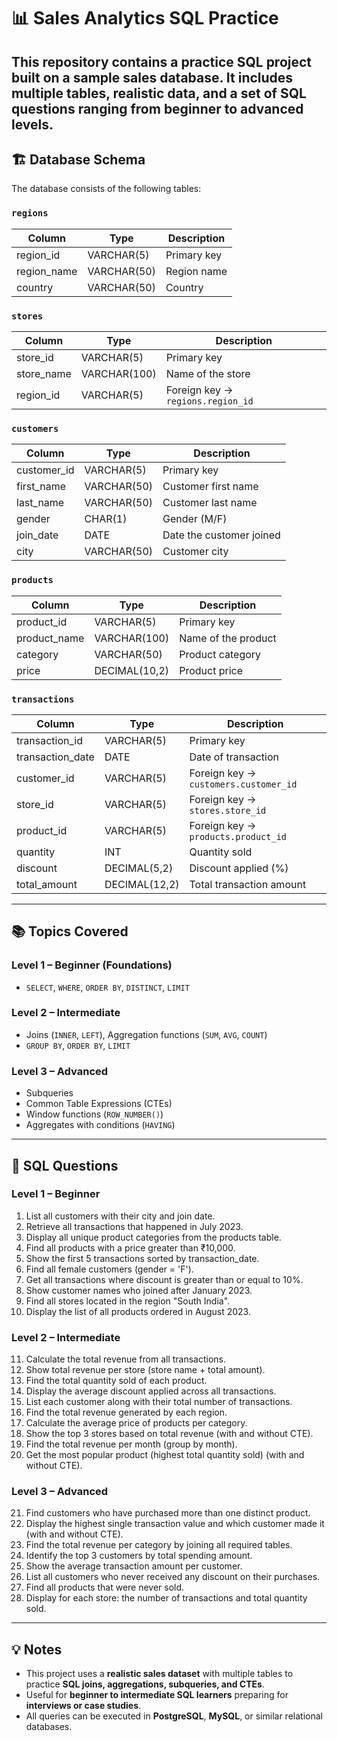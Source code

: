 # 📊 Sales Analytics SQL Practice

This repository contains a **practice SQL project** built on a sample sales database. It includes multiple tables, realistic data, and a set of SQL questions ranging from **beginner to advanced levels**.  
--

## 🏗️ Database Schema

The database consists of the following tables:

### `regions`
| Column       | Type        | Description                       |
|--------------|------------|-----------------------------------|
| region_id    | VARCHAR(5) | Primary key                       |
| region_name  | VARCHAR(50)| Region name                       |
| country      | VARCHAR(50)| Country                            |

### `stores`
| Column       | Type        | Description                       |
|--------------|------------|-----------------------------------|
| store_id     | VARCHAR(5) | Primary key                       |
| store_name   | VARCHAR(100)| Name of the store                 |
| region_id    | VARCHAR(5) | Foreign key → `regions.region_id` |

### `customers`
| Column       | Type        | Description                       |
|--------------|------------|-----------------------------------|
| customer_id  | VARCHAR(5) | Primary key                       |
| first_name   | VARCHAR(50)| Customer first name               |
| last_name    | VARCHAR(50)| Customer last name                |
| gender       | CHAR(1)    | Gender (M/F)                      |
| join_date    | DATE       | Date the customer joined          |
| city         | VARCHAR(50)| Customer city                     |

### `products`
| Column       | Type        | Description                       |
|--------------|------------|-----------------------------------|
| product_id   | VARCHAR(5) | Primary key                       |
| product_name | VARCHAR(100)| Name of the product               |
| category     | VARCHAR(50)| Product category                  |
| price        | DECIMAL(10,2)| Product price                     |

### `transactions`
| Column         | Type         | Description                         |
|----------------|-------------|-------------------------------------|
| transaction_id | VARCHAR(5)  | Primary key                         |
| transaction_date| DATE       | Date of transaction                  |
| customer_id    | VARCHAR(5)  | Foreign key → `customers.customer_id` |
| store_id       | VARCHAR(5)  | Foreign key → `stores.store_id`    |
| product_id     | VARCHAR(5)  | Foreign key → `products.product_id`|
| quantity       | INT         | Quantity sold                        |
| discount       | DECIMAL(5,2)| Discount applied (%)                 |
| total_amount   | DECIMAL(12,2)| Total transaction amount             |

---

## 📚 Topics Covered

### Level 1 – Beginner (Foundations)
- `SELECT`, `WHERE`, `ORDER BY`, `DISTINCT`, `LIMIT`

### Level 2 – Intermediate
- Joins (`INNER`, `LEFT`), Aggregation functions (`SUM`, `AVG`, `COUNT`)
- `GROUP BY`, `ORDER BY`, `LIMIT`

### Level 3 – Advanced
- Subqueries
- Common Table Expressions (CTEs)
- Window functions (`ROW_NUMBER()`)
- Aggregates with conditions (`HAVING`)

---

## 📝 SQL Questions

### Level 1 – Beginner
1. List all customers with their city and join date.  
2. Retrieve all transactions that happened in July 2023.  
3. Display all unique product categories from the products table.  
4. Find all products with a price greater than ₹10,000.  
5. Show the first 5 transactions sorted by transaction_date.  
6. Find all female customers (gender = 'F').  
7. Get all transactions where discount is greater than or equal to 10%.  
8. Show customer names who joined after January 2023.  
9. Find all stores located in the region "South India".  
10. Display the list of all products ordered in August 2023.  

### Level 2 – Intermediate
11. Calculate the total revenue from all transactions.  
12. Show total revenue per store (store name + total amount).  
13. Find the total quantity sold of each product.  
14. Display the average discount applied across all transactions.  
15. List each customer along with their total number of transactions.  
16. Find the total revenue generated by each region.  
17. Calculate the average price of products per category.  
18. Show the top 3 stores based on total revenue (with and without CTE).  
19. Find the total revenue per month (group by month).  
20. Get the most popular product (highest total quantity sold) (with and without CTE).  

### Level 3 – Advanced
21. Find customers who have purchased more than one distinct product.  
22. Display the highest single transaction value and which customer made it (with and without CTE).  
23. Find the total revenue per category by joining all required tables.  
24. Identify the top 3 customers by total spending amount.  
25. Show the average transaction amount per customer.  
26. List all customers who never received any discount on their purchases.  
27. Find all products that were never sold.  
28. Display for each store: the number of transactions and total quantity sold.  

---

## 💡 Notes
- This project uses a **realistic sales dataset** with multiple tables to practice **SQL joins, aggregations, subqueries, and CTEs**.  
- Useful for **beginner to intermediate SQL learners** preparing for **interviews or case studies**.  
- All queries can be executed in **PostgreSQL**, **MySQL**, or similar relational databases.

